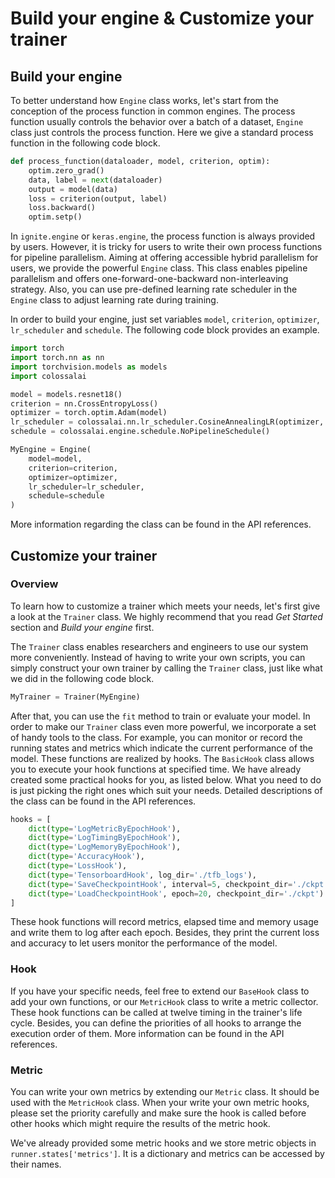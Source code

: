 # Build your engine & Customize your trainer

## Build your engine

To better understand how `Engine` class works, let's start from the conception of the process function in common engines. The process function 
usually controls the behavior over a batch of a dataset, `Engine` class just controls the process function. Here we give a standard process 
function in the following code block.

```python
def process_function(dataloader, model, criterion, optim):
    optim.zero_grad()
    data, label = next(dataloader)
    output = model(data)
    loss = criterion(output, label)
    loss.backward()
    optim.setp()
```

In `ignite.engine` or `keras.engine`, the process function is always provided by users. However, it is tricky for users to write their own process 
functions for pipeline parallelism. Aiming at offering accessible hybrid parallelism for users, we provide the powerful `Engine` class. This class 
enables pipeline parallelism and offers one-forward-one-backward non-interleaving strategy. Also, you can use pre-defined learning rate scheduler 
in the `Engine` class to adjust learning rate during training.

In order to build your engine, just set variables `model`, `criterion`, `optimizer`, `lr_scheduler` and `schedule`. The following code block provides
an example.

```python
import torch
import torch.nn as nn
import torchvision.models as models
import colossalai

model = models.resnet18()
criterion = nn.CrossEntropyLoss()
optimizer = torch.optim.Adam(model)
lr_scheduler = colossalai.nn.lr_scheduler.CosineAnnealingLR(optimizer, 1000)
schedule = colossalai.engine.schedule.NoPipelineSchedule()

MyEngine = Engine(
    model=model,
    criterion=criterion,
    optimizer=optimizer,
    lr_scheduler=lr_scheduler,
    schedule=schedule
)
```

More information regarding the class can be found in the API references.

## Customize your trainer

### Overview

To learn how to customize a trainer which meets your needs, let's first give a look at the `Trainer` class. We highly recommend that you read *Get Started* 
section and *Build your engine* first.

The `Trainer` class enables researchers and engineers to use our system more conveniently. Instead of having to write your own scripts, you can simply 
construct your own trainer by calling the `Trainer` class, just like what we did in the following code block.

```python
MyTrainer = Trainer(MyEngine)
```

After that, you can use the `fit` method to train or evaluate your model. In order to make our `Trainer` class even more powerful, we incorporate a set of 
handy tools to the class. For example, you can monitor or record the running states and metrics which indicate the current performance of the model. These
functions are realized by hooks. The `BasicHook` class allows you to execute your hook functions at specified time. We have already created some practical
hooks for you, as listed below. What you need to do is just picking the right ones which suit your needs. Detailed descriptions of the class can be found 
in the API references.

```python
hooks = [
    dict(type='LogMetricByEpochHook'),
    dict(type='LogTimingByEpochHook'),
    dict(type='LogMemoryByEpochHook'),
    dict(type='AccuracyHook'),
    dict(type='LossHook'),
    dict(type='TensorboardHook', log_dir='./tfb_logs'),
    dict(type='SaveCheckpointHook', interval=5, checkpoint_dir='./ckpt'),
    dict(type='LoadCheckpointHook', epoch=20, checkpoint_dir='./ckpt')
]
```

These hook functions will record metrics, elapsed time and memory usage and write them to log after each epoch. Besides, they print the current loss and 
accuracy to let users monitor the performance of the model.

### Hook

If you have your specific needs, feel free to extend our `BaseHook` class to add your own functions, or our `MetricHook` class to write a metric collector. 
These hook functions can be called at twelve timing in the trainer's life cycle. Besides, you can define the priorities of all hooks to arrange the execution order of them.
More information can be found in the API references. 

### Metric

You can write your own metrics by extending our `Metric` class. It should be used with the `MetricHook` class. When your write your own metric hooks, please set 
the priority carefully and make sure the hook is called before other hooks which might require the results of the metric hook.

We've already provided some metric hooks and we store metric objects in `runner.states['metrics']`. It is a dictionary and metrics can be accessed by their names.
